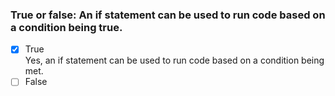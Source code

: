 ### True or false: An if statement can be used to run code based on a condition being true.

- [x] True <br>
      Yes, an if statement can be used to run code based on a condition being met.
- [ ] False
